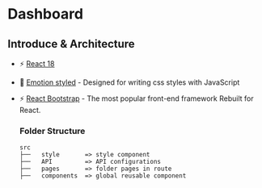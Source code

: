 # Dashboard

## Introduce & Architecture

- ⚡️ [React 18](https://beta.reactjs.org/)
- 💅 [Emotion styled](https://emotion.sh/docs/introduction) - Designed for writing css styles with JavaScript
- ⚡️ [React Bootstrap](https://beta.reactjs.org/) - The most popular front-end framework
  Rebuilt for React.

  ### Folder Structure

  ```
  src
  ├──   style       => style component
  ├──   API         => API configurations
  ├──   pages       => folder pages in route
  ├──   components  => global reusable component

  ```
